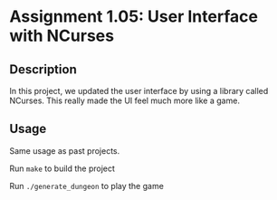 # Assignment 1.05: User Interface with NCurses

## Description
In this project, we updated the user interface by using a library called
NCurses. This really made the UI feel much more like a game.

## Usage
Same usage as past projects.

Run `make` to build the project

Run `./generate_dungeon` to play the game
